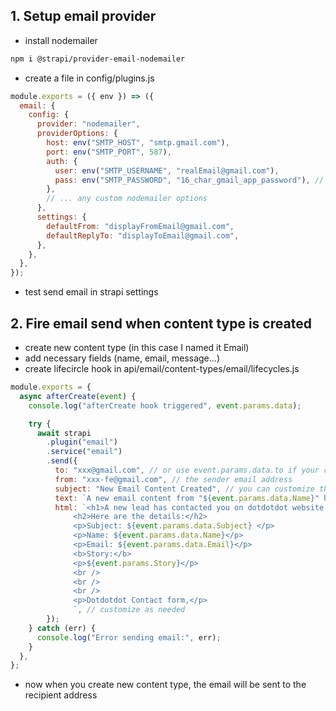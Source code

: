 ## 1. Setup email provider

- install nodemailer

```bash
npm i @strapi/provider-email-nodemailer
```

- create a file in config/plugins.js

```js
module.exports = ({ env }) => ({
  email: {
    config: {
      provider: "nodemailer",
      providerOptions: {
        host: env("SMTP_HOST", "smtp.gmail.com"),
        port: env("SMTP_PORT", 587),
        auth: {
          user: env("SMTP_USERNAME", "realEmail@gmail.com"),
          pass: env("SMTP_PASSWORD", "16_char_gmail_app_password"), // generate in gmail security settings
        },
        // ... any custom nodemailer options
      },
      settings: {
        defaultFrom: "displayFromEmail@gmail.com",
        defaultReplyTo: "displayToEmail@gmail.com",
      },
    },
  },
});
```

- test send email in strapi settings

## 2. Fire email send when content type is created

- create new content type (in this case I named it Email)
- add necessary fields (name, email, message...)
- create lifecircle hook in api/email/content-types/email/lifecycles.js

```js
module.exports = {
  async afterCreate(event) {
    console.log("afterCreate hook triggered", event.params.data);

    try {
      await strapi
        .plugin("email")
        .service("email")
        .send({
          to: "xxx@gmail.com", // or use event.params.data.to if your content-type includes recipient address
          from: "xxx-fe@gmail.com", // the sender email address
          subject: "New Email Content Created", // you can customize this
          text: `A new email content from "${event.params.data.Name}" has been created.`, // customize as needed
          html: `<h1>A new lead has contacted you on dotdotdot website contact form</h1>
              <h2>Here are the details:</h2>
              <p>Subject: ${event.params.data.Subject} </p>
              <p>Name: ${event.params.data.Name}</p>
              <p>Email: ${event.params.data.Email}</p>
              <b>Story:</b>
              <p>${event.params.Story}</p>
              <br />
              <br />
              <br />
              <p>Dotdotdot Contact form,</p>
              `, // customize as needed
        });
    } catch (err) {
      console.log("Error sending email:", err);
    }
  },
};
```

- now when you create new content type, the email will be sent to the recipient address
